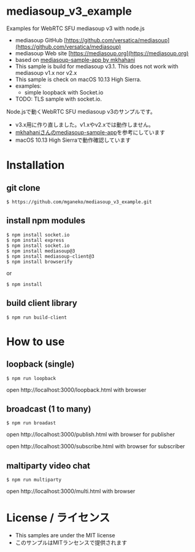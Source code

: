 # mediasoup_v3_example
Examples for WebRTC SFU mediasoup v3 with node.js

* mediasoup GitHub [https://github.com/versatica/mediasoup](https://github.com/versatica/mediasoup)
* mediasoup Web site [https://mediasoup.org](https://mediasoup.org)
* based on [mediasoup-sample-app by mkhahani](https://github.com/mkhahani/mediasoup-sample-app)
* This sample is build for mediasoup v3.1. This does not work with mediasoup v1.x nor v2.x
* This sample is check on macOS 10.13 High Sierra.
* examples:
  * simple loopback with Socket.io
* TODO: TLS sample with socket.io.

Node.jsで動くWebRTC SFU mediasoup v3のサンプルです。

* v3.x用に作り直しました。v1.xやv2.xでは動作しません。
* [mkhahaniさんのmediasoup-sample-app](https://github.com/mkhahani/mediasoup-sample-app)を参考にしています
* macOS 10.13 High Sierraで動作確認しています

# Installation

## git clone

```
$ https://github.com/mganeko/mediasoup_v3_example.git
```

## install npm modules

```
$ npm install socket.io
$ npm install express
$ npm install socket.io
$ npm install mediasoup@3
$ npm install mediasoup-client@3
$ npm install browserify
```

or

```
$ npm install
```

## build client library

```
$ npm run build-client
```

# How to use

## loopback (single)

```
$ npm run loopback
```

open http://localhost:3000/loopback.html with browser


## broadcast (1 to many)

```
$ npm run broadast
```

open http://localhost:3000/publish.html with browser for publisher

open http://localhost:3000/subscribe.html with browser for subscriber


## maltiparty video chat

```
$ npm run multiparty
```

open http://localhost:3000/multi.html with browser

# License / ライセンス

* This samples are under the MIT license
* このサンプルはMITランセンスで提供されます
